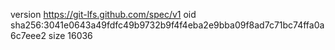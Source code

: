 version https://git-lfs.github.com/spec/v1
oid sha256:3041e0643a49fdfc49b9732b9f4f4eba2e9bba09f8ad7c71bc74ffa0a6c7eee2
size 16036
